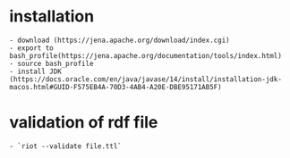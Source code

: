 # installation
    - download (https://jena.apache.org/download/index.cgi)
    - export to bash_profile(https://jena.apache.org/documentation/tools/index.html)
    - source bash_profile
    - install JDK (https://docs.oracle.com/en/java/javase/14/install/installation-jdk-macos.html#GUID-F575EB4A-70D3-4AB4-A20E-DBE95171AB5F)
    
# validation of rdf file 
    - `riot --validate file.ttl`
